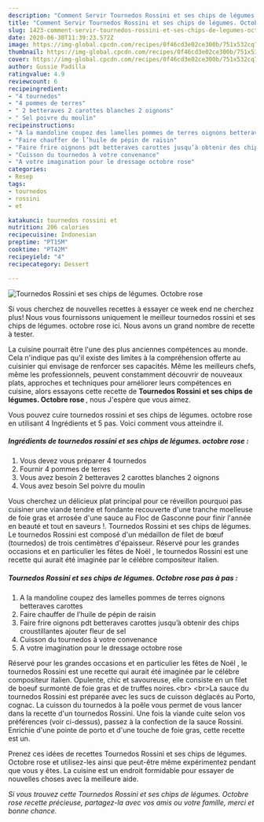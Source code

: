 ```yaml
---
description: "Comment Servir Tournedos Rossini et ses chips de légumes. Octobre rose"
title: "Comment Servir Tournedos Rossini et ses chips de légumes. Octobre rose"
slug: 1423-comment-servir-tournedos-rossini-et-ses-chips-de-legumes-octobre-rose
date: 2020-06-30T11:39:23.572Z
image: https://img-global.cpcdn.com/recipes/0f46cd3e02ce300b/751x532cq70/tournedos-rossini-et-ses-chips-de-legumes-octobre-rose-photo-principale-de-la-recette.jpg
thumbnail: https://img-global.cpcdn.com/recipes/0f46cd3e02ce300b/751x532cq70/tournedos-rossini-et-ses-chips-de-legumes-octobre-rose-photo-principale-de-la-recette.jpg
cover: https://img-global.cpcdn.com/recipes/0f46cd3e02ce300b/751x532cq70/tournedos-rossini-et-ses-chips-de-legumes-octobre-rose-photo-principale-de-la-recette.jpg
author: Gussie Padilla
ratingvalue: 4.9
reviewcount: 6
recipeingredient:
- "4 tournedos"
- "4 pommes de terres"
- " 2 betteraves 2 carottes blanches 2 oignons"
- " Sel poivre du moulin"
recipeinstructions:
- "A la mandoline coupez des lamelles pommes de terres oignons betteraves carottes"
- "Faire chauffer de l’huile de pépin de raisin"
- "Faire frire oignons pdt betteraves carottes jusqu’à obtenir des chips croustillantes ajouter fleur de sel"
- "Cuisson du tournedos à votre convenance"
- "A votre imagination pour le dressage octobre rose"
categories:
- Resep
tags:
- tournedos
- rossini
- et

katakunci: tournedos rossini et 
nutrition: 206 calories
recipecuisine: Indonesian
preptime: "PT15M"
cooktime: "PT42M"
recipeyield: "4"
recipecategory: Dessert

---
```



![Tournedos Rossini et ses chips de légumes. Octobre rose](https://img-global.cpcdn.com/recipes/0f46cd3e02ce300b/751x532cq70/tournedos-rossini-et-ses-chips-de-legumes-octobre-rose-photo-principale-de-la-recette.jpg)

Si vous cherchez de nouvelles recettes à essayer ce week end ne cherchez plus! Nous vous fournissons uniquement le meilleur tournedos rossini et ses chips de légumes. octobre rose ici. Nous avons un grand nombre de recette à tester.

La cuisine pourrait être l'une des plus anciennes compétences au monde. Cela n'indique pas qu'il existe des limites à la compréhension offerte au cuisinier qui envisage de renforcer ses capacités. Même les meilleurs chefs, même les professionnels, peuvent constamment découvrir de nouveaux plats, approches et techniques pour améliorer leurs compétences en cuisine, alors essayons cette recette de <strong> Tournedos Rossini et ses chips de légumes. Octobre rose </strong>, nous J'espère que vous aimez.

<!--inarticleads1-->

Vous pouvez cuire tournedos rossini et ses chips de légumes. octobre rose en utilisant 4 Ingrédients et 5 pas. Voici comment vous atteindre il.

##### Ingrédients de tournedos rossini et ses chips de légumes. octobre rose :

1. Vous devez vous préparer 4 tournedos
1. Fournir 4 pommes de terres
1. Vous avez besoin  2 betteraves 2 carottes blanches 2 oignons
1. Vous avez besoin  Sel poivre du moulin


Vous cherchez un délicieux plat principal pour ce réveillon pourquoi pas cuisiner une viande tendre et fondante recouverte d&#39;une tranche moelleuse de foie gras et arrosée d&#39;une sauce au Floc de Gasconne pour finir l&#39;année en beauté et tout en saveurs !. Tournedos Rossini et ses chips de légumes. Le tournedos Rossini est composé d&#39;un médaillon de filet de bœuf (tournedos) de trois centimètres d&#39;épaisseur. Réservé pour les grandes occasions et en particulier les fêtes de Noël , le tournedos Rossini est une recette qui aurait été imaginée par le célébre compositeur italien. 

<!--inarticleads2-->

##### Tournedos Rossini et ses chips de légumes. Octobre rose pas à pas :

1. A la mandoline coupez des lamelles pommes de terres oignons betteraves carottes
1. Faire chauffer de l’huile de pépin de raisin
1. Faire frire oignons pdt betteraves carottes jusqu’à obtenir des chips croustillantes ajouter fleur de sel
1. Cuisson du tournedos à votre convenance
1. A votre imagination pour le dressage octobre rose


Réservé pour les grandes occasions et en particulier les fêtes de Noël , le tournedos Rossini est une recette qui aurait été imaginée par le célébre compositeur italien. Opulente, chic et savoureuse, elle consiste en un filet de boeuf surmonté de foie gras et de truffes noires.&lt;br&gt; &lt;br&gt;La sauce du tournedos Rossini est préparée avec les sucs de cuisson déglacés au Porto, cognac. La cuisson du tournedos à la poêle vous permet de vous lancer dans la recette d&#39;un tournedos Rossini. Une fois la viande cuite selon vos préférences (voir ci-dessus), passez à la confection de la sauce Rossini. Enrichie d&#39;une pointe de porto et d&#39;une touche de foie gras, cette recette est un. 

<!--inarticleads1-->

<p>
Prenez ces idées de recettes Tournedos Rossini et ses chips de légumes. Octobre rose et utilisez-les ainsi que peut-être même expérimentez pendant que vous y êtes. La cuisine est un endroit formidable pour essayer de nouvelles choses avec la meilleure aide.
</p>

<p>
<i>Si vous trouvez cette Tournedos Rossini et ses chips de légumes. Octobre rose recette précieuse, partagez-la avec vos amis ou votre famille, merci et bonne chance.</i>
</p>
